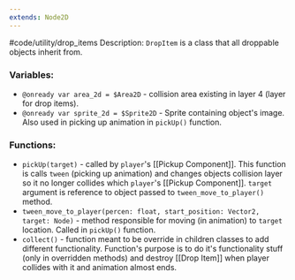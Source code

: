 ```yaml
---
extends: Node2D
---
```


#code/utility/drop_items 
Description: `DropItem` is a class that all droppable objects inherit from.

### Variables:
- `@onready var area_2d = $Area2D` - collision area existing in layer 4 (layer for drop items).
- `@onready var sprite_2d = $Sprite2D` - Sprite containing object's image. Also used in picking up animation in `pickUp()` function.
### Functions:
- `pickUp(target)` - called by `player`'s [[Pickup Component]]. This function is calls `tween` (picking up animation) and changes objects collision layer so it no longer collides which `player`'s [[Pickup Component]]. `target` argument is reference to object passed to `tween_move_to_player()` method.
- `tween_move_to_player(percen: float, start_position: Vector2, target: Node)` - method responsible for moving (in animation) to `target` location. Called in `pickUp()` function.
- `collect()` - function meant to be override in children classes to add different functionality. Function's purpose is to do it's functionality stuff (only in overridden methods) and destroy [[Drop Item]] when player collides with it and animation almost ends.
